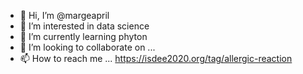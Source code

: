 - 👋 Hi, I’m @margeapril
- 👀 I’m interested in data science
- 🌱 I’m currently learning phyton
- 💞️ I’m looking to collaborate on ...
- 📫 How to reach me ...
https://isdee2020.org/tag/allergic-reaction

<!---
margeapril/margeapril is a ✨ special ✨ repository because its `README.md` (this file) appears on your GitHub profile.
You can click the Preview link to take a look at your changes.
--->
